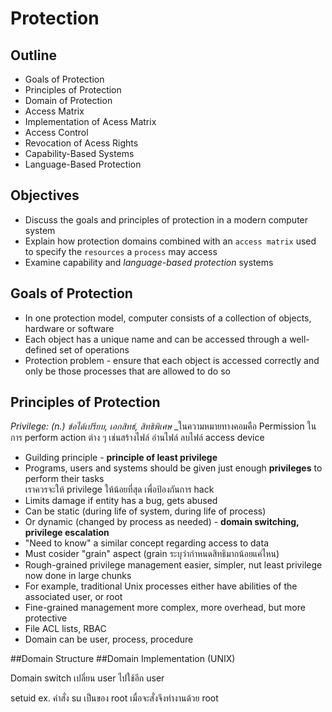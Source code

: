 # Protection

## Outline
+ Goals of Protection
+ Principles of Protection
+ Domain of Protection
+ Access Matrix
+ Implementation of Acess Matrix
+ Access Control
+ Revocation of Acess Rights
+ Capability-Based Systems
+ Language-Based Protection

## Objectives
+ Discuss the goals and principles of protection in a modern computer system
+ Explain how protection domains combined with an `access matrix` used to specify the `resources` a `process` may access
+ Examine capability and _language-based protection_ systems

## Goals of Protection
+ In one protection model, computer consists of a collection of objects, hardware or software
+ Each object has a unique name and can be accessed through a well-defined set of operations
+ Protection problem - ensure that each object is accessed correctly and only be those processes that are allowed to do so

## Principles of Protection
_Privilege: (n.) ข้อได้เปรียบ, เอกสิทธ์, สิทธิพิเศษ_
_ในความหมายทางคอมคือ Permission ในการ perform action ต่าง ๆ เช่นสร้างไฟล์ อ่านไฟล์ ลบไฟล์ access device
+ Guilding principle - **principle of least privilege**
 + Programs, users and systems should be given just enough **privileges** to perform their tasks<br>
 เราควรจะให้ privilege ให้น้อยที่สุด เพื่อป้องกันการ hack
 + Limits damage if entity has a bug, gets abused
 + Can be static (during life of system, during life of process)
 + Or dynamic (changed by process as needed) - **domain switching, privilege escalation**
 + "Need to know" a similar concept regarding access to data
+ Must cosider "grain" aspect (grain ระบุว่ากำหนดสิทธิมากน้อยแค่ไหน)
 + Rough-grained privilege management easier, simpler, nut least privilege now done in large chunks
  + For example, traditional Unix processes either have abilities of the associated user, or root
 + Fine-grained management more complex, more overhead, but more protective
  + File ACL lists, RBAC
+ Domain can be user, process, procedure

##Domain Structure
##Domain Implementation (UNIX)

Domain switch เปลี่ยน user ไปใช้อีก user

setuid
ex. คำสั่ง su เป็นของ root เมื่อจะสั่งจึงทำงานด้วย root
